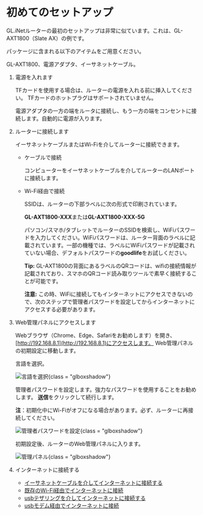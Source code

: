  # 初めてのセットアップ

GL.iNetルーターの最初のセットアップは非常に似ています。これは、GL-AXT1800（Slate AX）の例です。

パッケージに含まれる以下のアイテムをご用意ください。

GL-AXT1800、電源アダプタ、イーサネットケーブル。

1. 電源を入れます

    TFカードを使用する場合は、ルーターの電源を入れる前に挿入してください。 TFカードのホットプラグはサポートされていません。

    電源アダプタの一方の端をルータに接続し、もう一方の端をコンセントに接続します。自動的に電源が入ります。

2. ルーターに接続します

    イーサネットケーブルまたはWi-Fiを介してルーターに接続できます。

    * ケーブルで接続

        コンピューターをイーサネットケーブルを介してルーターのLANポートに接続します。

    * Wi-Fi経由で接続

        SSIDは、ルーターの下部ラベルに次の形式で印刷されています。

        **GL-AXT1800-XXX**または**GL-AXT1800-XXX-5G**
        
        パソコン/スマホ/タブレットでルーターのSSIDを検索し、WiFiパスワードを入力してください。WiFiパスワードは、ルーター背面のラベルに記載されています。一部の機種では、ラベルにWiFiパスワードが記載されていない場合、デフォルトパスワードの**goodlife**をお試しください。

        **Tip:** GL-AXT1800の背面にあるラベルのQRコードは、wifiの接続情報が記載されており、スマホのQRコード読み取りツールで素早く接続することが可能です。

        **注意:** この時、WiFiに接続してもインターネットにアクセスできないので、次のステップで管理者パスワードを設定してからインターネットにアクセスする必要があります。

3. Web管理パネルにアクセスします

    Webブラウザ（Chrome、Edge、Safariをお勧めします）を開き、[http://192.168.8.1](http://192.168.8.1)にアクセスします。 Web管理パネルの初期設定に移動します。

    言語を選択。
    
    ![言語を選択](https://static.gl-inet.com/docs/jp/4/tutorials/first_time_setup/change_your_language.png){class = "glboxshadow"}

    管理者パスワードを設定します。強力なパスワードを使用することをお勧めします。 **送信**をクリックして続行します。

    **注**：初期化中にWi-Fiがオフになる場合があります。必ず、ルーターに再接続してください。

    ![管理者パスワードを設定](https://static.gl-inet.com/docs/en/4/tutorials/first_time_setup/set_up_your_admin_password.png){class = "glboxshadow"}

    初期設定後、ルーターのWeb管理パネルに入ります。

    ![管理パネル](https://static.gl-inet.com/docs/jp/4/tutorials/first_time_setup/admin_panel.png){class = "glboxshadow"}

4. インターネットに接続する

     * [イーサネットケーブルを介してインターネットに接続する](../internet_ethernet)
     * [既存のWi-Fi経由でインターネットに接続](../internet_repeater)
     * [usbテザリングを介してインターネットに接続する](../internet_tethering)
     * [usbモデム経由でインターネットに接続](../internet_cellular)
